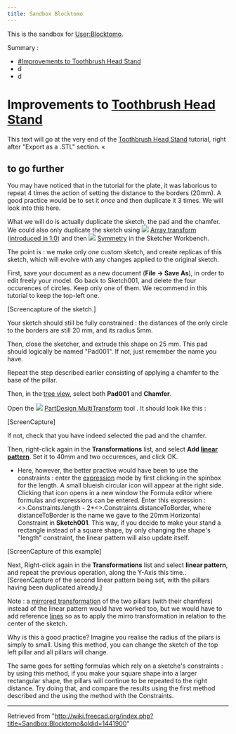 ```yaml
---
title: Sandbox Blocktomo
---
```


This is the sandbox for [User:Blocktomo](/User:Blocktomo "User:Blocktomo").

Summary :

- [#Improvements to Toothbrush Head Stand](#Improvements_to_Toothbrush_Head_Stand)
- d
- d

# Improvements to [Toothbrush Head Stand](/Toothbrush_Head_Stand "Toothbrush Head Stand")

This text will go at the very end of the [Toothbrush Head Stand](/Toothbrush_Head_Stand "Toothbrush Head Stand") tutorial, right after "Export as a .STL" section.
«

## to go further

You may have noticed that in the tutorial for the plate, it was laborious to repeat 4 times the action of setting the distance to the borders (20mm). A good practice would be to set it _once_ and then duplicate it 3 times. We will look into this here.

What we will do is actually duplicate the sketch, the pad and the chamfer. We could also only duplicate the sketch using ![](/images/Sketcher_Translate.svg) [Array transform](/Sketcher_Translate "Sketcher Translate") ([introduced in 1.0](/Release_notes_1.0 "Release notes 1.0")) and then ![](/images/Sketcher_Symmetry.svg) [Symmetry](/Sketcher_Symmetry "Sketcher Symmetry") in the Sketcher Workbench.

The point is : we make only _one_ custom sketch, and create replicas of this sketch, which will evolve with any changes applied to the original sketch.

First, save your document as a new document (**File → Save As**), in order to edit freely your model.
Go back to Sketch001, and delete the four occurences of circles. Keep only one of them. We recommend in this tutorial to keep the top-left one.

[Screencapture of the sketch.]

Your sketch should still be fully constrained : the distances of the only circle to the borders are still 20 mm, and its radius 5mm.

Then, close the sketcher, and extrude this shape on 25 mm. This pad should logically be named "Pad001". If not, just remember the name you have.

Repeat the step described earlier consisting of applying a chamfer to the base of the pillar.

Then, in the [tree view](/Tree_view "Tree view"), select both **Pad001** and **Chamfer**.

Open the ![](/images/PartDesign_MultiTransform.svg) [PartDesign MultiTransform](/PartDesign_MultiTransform "PartDesign MultiTransform") tool . It should look like this :

[ScreenCapture]

If not, check that you have indeed selected the pad and the chamfer.

Then, right-click again in the **Transformations** list, and select **Add [linear pattern](/PartDesign_LinearPattern "PartDesign LinearPattern")**. Set it to 40mm and two occurences, and click OK.

- Here, however, the better practive would have been to use the constraints : enter the [expression](/Expression "Expression") mode by first clicking in the spinbox for the length. A small blueish circular icon will appear at the right side. Clicking that icon opens in a new window the Formula editor where formulas and expressions can be entered. Enter this expression : <<Sketch>>.Constraints.length - 2\*<<Sketch001>>.Constraints.distanceToBorder, where distanceToBorder is the name we gave to the 20mm Horizontal Constraint in **Sketch001**. This way, if you decide to make your stand a rectangle instead of a square shape, by only changing the shape's "length" constraint, the linear pattern will also update itself.

[ScreenCapture of this example]

Next, Right-click again in the **Transformations** list and select **linear pattern**, and repeat the previous operation, along the Y-Axis this time..
[ScreenCapture of the second linear pattern being set, with the pillars having been duplicated already.]

Note : a [mirrored transformation](/PartDesign_Mirrored "PartDesign Mirrored") of the two pillars (with their chamfers) instead of the linear pattern would have worked too, but we would have to add reference [lines](/PartDesign_Line "PartDesign Line") so as to apply the mirro transformation in relation to the center of the sketch.

Why is this a good practice? Imagine you realise the radius of the pilars is simply to small. Using this method, you can change the sketch of the top left pillar and all pillars will change.

The same goes for setting formulas which rely on a sketche's constraints : by using this method, if you make your square shape into a larger rectangular shape, the pillars will continue to be repeated to the right distance. Try doing that, and compare the results using the first method described and the using the method with the Constraints.

---

Retrieved from "<http://wiki.freecad.org/index.php?title=Sandbox:Blocktomo&oldid=1441900>"

